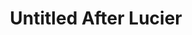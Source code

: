 ---
ee_id: '156'
site: '1'
type: '2'
url: 2006-011-untitled-after-lucier
title: Untitled After Lucier
year: '2006'
display_year: '2006'
medium: Computer generated video
dims: ''
pitch: "​An infinitely compressing video of the Beatles on Ed Sullivan."
ps: ''
live_url: ''
related: "[13] 2004-004 Iron Maidens “The Number of the Beast” compressed over and
  over as an mp3 666 times - maiden"
youtube: ''
related_code: ''
imgs: untitled-after-lucier-2006-011-still-1-database-ih.jpg
subheading: ''
download: ''
add_credit: ''
commission: ''
layout: things-i-made
---